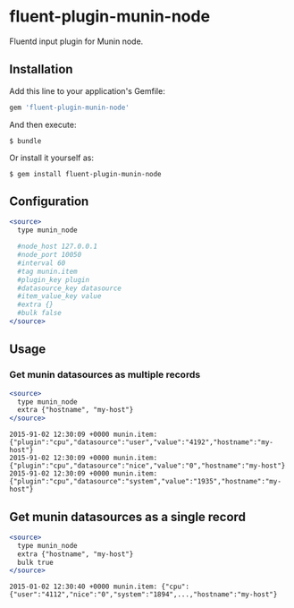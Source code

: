 # fluent-plugin-munin-node

Fluentd input plugin for Munin node.

## Installation

Add this line to your application's Gemfile:

```ruby
gem 'fluent-plugin-munin-node'
```

And then execute:

    $ bundle

Or install it yourself as:

    $ gem install fluent-plugin-munin-node

## Configuration

```apache
<source>
  type munin_node

  #node_host 127.0.0.1
  #node_port 10050
  #interval 60
  #tag munin.item
  #plugin_key plugin
  #datasource_key datasource
  #item_value_key value
  #extra {}
  #bulk false
</source>
```

## Usage

### Get munin datasources as multiple records

```apache
<source>
  type munin_node
  extra {"hostname", "my-host"}
</source>
```

```
2015-91-02 12:30:09 +0000 munin.item: {"plugin":"cpu","datasource":"user","value":"4192","hostname":"my-host"}
2015-91-02 12:30:09 +0000 munin.item: {"plugin":"cpu","datasource":"nice","value":"0","hostname":"my-host"}
2015-91-02 12:30:09 +0000 munin.item: {"plugin":"cpu","datasource":"system","value":"1935","hostname":"my-host"}
```

## Get munin datasources as a single record

```apache
<source>
  type munin_node
  extra {"hostname", "my-host"}
  bulk true
</source>
```

```
2015-01-02 12:30:40 +0000 munin.item: {"cpu":{"user":"4112","nice":"0","system":"1894",...,"hostname":"my-host"}
```
